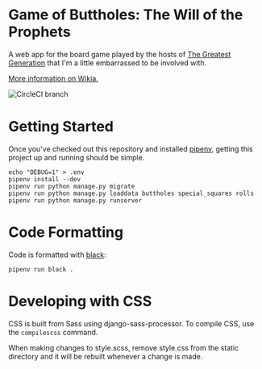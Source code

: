 # Game of Buttholes: The Will of the Prophets

A web app for the board game played by the hosts of [The Greatest Generation](http://gagh.biz) that I'm a little embarrassed to be involved with.

[More information on Wikia.](http://greatestgen.wikia.com/wiki/DS9_Board_Game_(Game_of_Buttholes))

![CircleCI branch](https://img.shields.io/circleci/project/github/craiga/will-of-the-prophets/master.svg)


# Getting Started

Once you've checked out this repository and installed [pipenv](http://pipenv.readthedocs.io), getting this project up and running should be simple.

    echo "DEBUG=1" > .env
    pipenv install --dev
    pipenv run python manage.py migrate
    pipenv run python manage.py loaddata buttholes special_squares rolls
    pipenv run python manage.py runserver

# Code Formatting

Code is formatted with [black](https://black.readthedocs.io/en/latest/):

    pipenv run black .

# Developing with CSS

CSS is built from Sass using django-sass-processor. To compile CSS, use the `compilescss` command.

When making changes to style.scss, remove style.css from the static directory and it will be rebuilt whenever a change is made.

